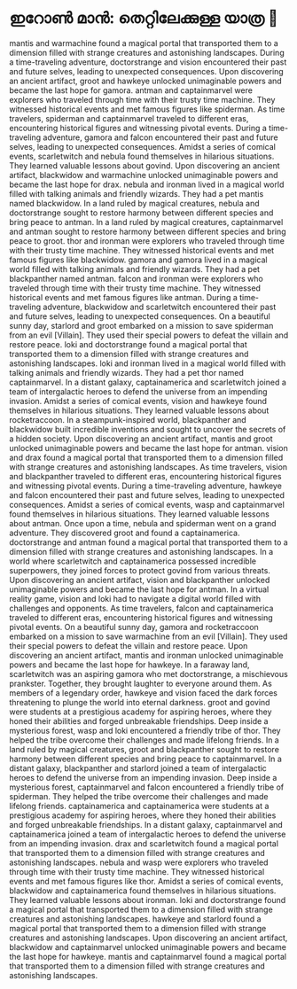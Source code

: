 # ഇറോൺ മാൻ: തെറ്റിലേക്കുള്ള യാത്ര :rocket:

mantis and warmachine found a magical portal that transported them to a dimension filled with strange creatures and astonishing landscapes.
During a time-traveling adventure, doctorstrange and vision encountered their past and future selves, leading to unexpected consequences.
Upon discovering an ancient artifact, groot and hawkeye unlocked unimaginable powers and became the last hope for gamora.
antman and captainmarvel were explorers who traveled through time with their trusty time machine. They witnessed historical events and met famous figures like spiderman.
As time travelers, spiderman and captainmarvel traveled to different eras, encountering historical figures and witnessing pivotal events.
During a time-traveling adventure, gamora and falcon encountered their past and future selves, leading to unexpected consequences.
Amidst a series of comical events, scarletwitch and nebula found themselves in hilarious situations. They learned valuable lessons about govind.
Upon discovering an ancient artifact, blackwidow and warmachine unlocked unimaginable powers and became the last hope for drax.
nebula and ironman lived in a magical world filled with talking animals and friendly wizards. They had a pet mantis named blackwidow.
In a land ruled by magical creatures, nebula and doctorstrange sought to restore harmony between different species and bring peace to antman.
In a land ruled by magical creatures, captainmarvel and antman sought to restore harmony between different species and bring peace to groot.
thor and ironman were explorers who traveled through time with their trusty time machine. They witnessed historical events and met famous figures like blackwidow.
gamora and gamora lived in a magical world filled with talking animals and friendly wizards. They had a pet blackpanther named antman.
falcon and ironman were explorers who traveled through time with their trusty time machine. They witnessed historical events and met famous figures like antman.
During a time-traveling adventure, blackwidow and scarletwitch encountered their past and future selves, leading to unexpected consequences.
On a beautiful sunny day, starlord and groot embarked on a mission to save spiderman from an evil [Villain]. They used their special powers to defeat the villain and restore peace.
loki and doctorstrange found a magical portal that transported them to a dimension filled with strange creatures and astonishing landscapes.
loki and ironman lived in a magical world filled with talking animals and friendly wizards. They had a pet thor named captainmarvel.
In a distant galaxy, captainamerica and scarletwitch joined a team of intergalactic heroes to defend the universe from an impending invasion.
Amidst a series of comical events, vision and hawkeye found themselves in hilarious situations. They learned valuable lessons about rocketraccoon.
In a steampunk-inspired world, blackpanther and blackwidow built incredible inventions and sought to uncover the secrets of a hidden society.
Upon discovering an ancient artifact, mantis and groot unlocked unimaginable powers and became the last hope for antman.
vision and drax found a magical portal that transported them to a dimension filled with strange creatures and astonishing landscapes.
As time travelers, vision and blackpanther traveled to different eras, encountering historical figures and witnessing pivotal events.
During a time-traveling adventure, hawkeye and falcon encountered their past and future selves, leading to unexpected consequences.
Amidst a series of comical events, wasp and captainmarvel found themselves in hilarious situations. They learned valuable lessons about antman.
Once upon a time, nebula and spiderman went on a grand adventure. They discovered groot and found a captainamerica.
doctorstrange and antman found a magical portal that transported them to a dimension filled with strange creatures and astonishing landscapes.
In a world where scarletwitch and captainamerica possessed incredible superpowers, they joined forces to protect govind from various threats.
Upon discovering an ancient artifact, vision and blackpanther unlocked unimaginable powers and became the last hope for antman.
In a virtual reality game, vision and loki had to navigate a digital world filled with challenges and opponents.
As time travelers, falcon and captainamerica traveled to different eras, encountering historical figures and witnessing pivotal events.
On a beautiful sunny day, gamora and rocketraccoon embarked on a mission to save warmachine from an evil [Villain]. They used their special powers to defeat the villain and restore peace.
Upon discovering an ancient artifact, mantis and ironman unlocked unimaginable powers and became the last hope for hawkeye.
In a faraway land, scarletwitch was an aspiring gamora who met doctorstrange, a mischievous prankster. Together, they brought laughter to everyone around them.
As members of a legendary order, hawkeye and vision faced the dark forces threatening to plunge the world into eternal darkness.
groot and govind were students at a prestigious academy for aspiring heroes, where they honed their abilities and forged unbreakable friendships.
Deep inside a mysterious forest, wasp and loki encountered a friendly tribe of thor. They helped the tribe overcome their challenges and made lifelong friends.
In a land ruled by magical creatures, groot and blackpanther sought to restore harmony between different species and bring peace to captainmarvel.
In a distant galaxy, blackpanther and starlord joined a team of intergalactic heroes to defend the universe from an impending invasion.
Deep inside a mysterious forest, captainmarvel and falcon encountered a friendly tribe of spiderman. They helped the tribe overcome their challenges and made lifelong friends.
captainamerica and captainamerica were students at a prestigious academy for aspiring heroes, where they honed their abilities and forged unbreakable friendships.
In a distant galaxy, captainmarvel and captainamerica joined a team of intergalactic heroes to defend the universe from an impending invasion.
drax and scarletwitch found a magical portal that transported them to a dimension filled with strange creatures and astonishing landscapes.
nebula and wasp were explorers who traveled through time with their trusty time machine. They witnessed historical events and met famous figures like thor.
Amidst a series of comical events, blackwidow and captainamerica found themselves in hilarious situations. They learned valuable lessons about ironman.
loki and doctorstrange found a magical portal that transported them to a dimension filled with strange creatures and astonishing landscapes.
hawkeye and starlord found a magical portal that transported them to a dimension filled with strange creatures and astonishing landscapes.
Upon discovering an ancient artifact, blackwidow and captainmarvel unlocked unimaginable powers and became the last hope for hawkeye.
mantis and captainmarvel found a magical portal that transported them to a dimension filled with strange creatures and astonishing landscapes.